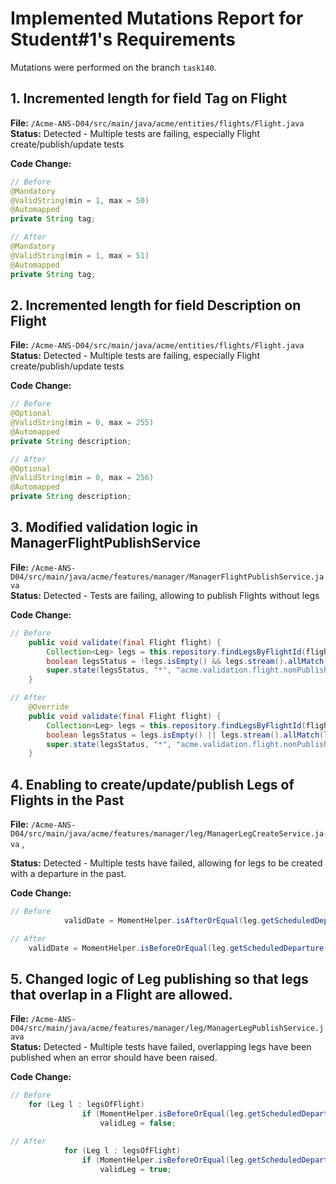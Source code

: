  # Implemented Mutations Report for Student#1's Requirements

Mutations were performed on the branch `task140`.

## 1. Incremented length for field Tag on Flight

**File:** `/Acme-ANS-D04/src/main/java/acme/entities/flights/Flight.java`  
**Status:** Detected - Multiple tests are failing, especially Flight create/publish/update tests

**Code Change:**
```java
// Before
@Mandatory
@ValidString(min = 1, max = 50)
@Automapped
private String tag;

// After
@Mandatory
@ValidString(min = 1, max = 51)
@Automapped
private String tag;
```

## 2. Incremented length for field Description on Flight

**File:** `/Acme-ANS-D04/src/main/java/acme/entities/flights/Flight.java`  
**Status:** Detected - Multiple tests are failing, especially Flight create/publish/update tests

**Code Change:**
```java
// Before
@Optional
@ValidString(min = 0, max = 255)
@Automapped
private String description;

// After
@Optional
@ValidString(min = 0, max = 256)
@Automapped
private String description;
```

## 3. Modified validation logic in ManagerFlightPublishService

**File:** `/Acme-ANS-D04/src/main/java/acme/features/manager/ManagerFlightPublishService.java`  
**Status:** Detected - Tests are failing, allowing to publish Flights without legs


**Code Change:**
```java
// Before
	public void validate(final Flight flight) {
		Collection<Leg> legs = this.repository.findLegsByFlightId(flight.getId());
		boolean legsStatus = !legs.isEmpty() && legs.stream().allMatch(l -> l.getDraftMode() == false);
		super.state(legsStatus, "*", "acme.validation.flight.nonPublishedLegs.message");
	}

// After
	@Override
	public void validate(final Flight flight) {
		Collection<Leg> legs = this.repository.findLegsByFlightId(flight.getId());
		boolean legsStatus = legs.isEmpty() || legs.stream().allMatch(l -> l.getDraftMode() == false);
		super.state(legsStatus, "*", "acme.validation.flight.nonPublishedLegs.message");
	}
```

## 4. Enabling to create/update/publish Legs of Flights in the Past

**File:** `/Acme-ANS-D04/src/main/java/acme/features/manager/leg/ManagerLegCreateService.java` , 

**Status:** Detected - Multiple tests have failed, allowing for legs to be created with a departure in the past.

**Code Change:**
```java
// Before
			validDate = MomentHelper.isAfterOrEqual(leg.getScheduledDeparture(), currentMoment);

// After
	validDate = MomentHelper.isBeforeOrEqual(leg.getScheduledDeparture(), currentMoment);
```

## 5. Changed logic of Leg publishing so that legs that overlap in a Flight are allowed. 

**File:** `/Acme-ANS-D04/src/main/java/acme/features/manager/leg/ManagerLegPublishService.java`  
**Status:** Detected - Multiple tests have failed, overlapping legs have been published when an error should have been raised.

**Code Change:**
```java
// Before
	for (Leg l : legsOfFlight)
				if (MomentHelper.isBeforeOrEqual(leg.getScheduledDeparture(), l.getScheduledArrival()) && MomentHelper.isAfterOrEqual(leg.getScheduledArrival(), l.getScheduledDeparture()))
					validLeg = false;

// After
			for (Leg l : legsOfFlight)
				if (MomentHelper.isBeforeOrEqual(leg.getScheduledDeparture(), l.getScheduledArrival()) && MomentHelper.isAfterOrEqual(leg.getScheduledArrival(), l.getScheduledDeparture()))
					validLeg = true;
```
